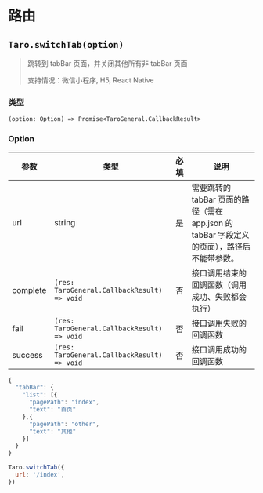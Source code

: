 # 路由

## `Taro.switchTab(option)`

> 跳转到 tabBar 页面，并关闭其他所有非 tabBar 页面
>
> 支持情况：微信小程序, H5, React Native

### 类型

`(option: Option) => Promise<TaroGeneral.CallbackResult>`

### Option

| 参数     | 类型                                        | 必填 | 说明                                                                                       |
| -------- | ------------------------------------------- | :--: | ------------------------------------------------------------------------------------------ |
| url      | string                                      |  是  | 需要跳转的 tabBar 页面的路径（需在 app.json 的 tabBar 字段定义的页面），路径后不能带参数。 |
| complete | `(res: TaroGeneral.CallbackResult) => void` |  否  | 接口调用结束的回调函数（调用成功、失败都会执行）                                           |
| fail     | `(res: TaroGeneral.CallbackResult) => void` |  否  | 接口调用失败的回调函数                                                                     |
| success  | `(res: TaroGeneral.CallbackResult) => void` |  否  | 接口调用成功的回调函数                                                                     |

```js
{
  "tabBar": {
    "list": [{
      "pagePath": "index",
      "text": "首页"
    },{
      "pagePath": "other",
      "text": "其他"
    }]
  }
}
```

```js
Taro.switchTab({
  url: '/index',
})
```

